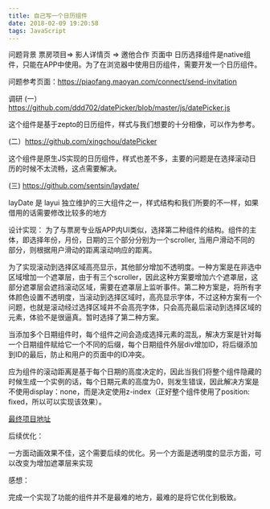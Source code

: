 ```yaml
---
title: 自己写一个日历组件
date: 2018-02-09 19:20:58
tags: JavaScript
---
```

问题背景
票房项目=> 影人详情页 => 邀他合作 页面中 日历选择组件是native组件，只能在APP中使用。为了在浏览器中使用日历组件，需要开发一个日历组件。

问题参考页面：https://piaofang.maoyan.com/connect/send-invitation

调研
(一）https://github.com/ddd702/datePicker/blob/master/js/datePicker.js

这个组件是基于zepto的日历组件，样式与我们想要的十分相像，可以作为参考。



 

(二）https://github.com/xingchou/datePicker

这个组件是原生JS实现的日历组件，样式也差不多，主要的问题是在选择滚动日历的时候不太流畅，这点需要解决。



 

(三)  https://github.com/sentsin/laydate/

layDate 是 layui 独立维护的三大组件之一，样式结构和我们所要的不一样，如果借用的话需要修改比较多的地方



设计实现：
为了与票房专业版APP内UI类似，选择第二种组件的结构。组件的主体，即选择年份，月份，日期的三个部分分别为一个scroller, 当用户滑动不同的部分，则根据用户滑动的距离滚动响应的距离。

为了实现滚动到选择区域高亮显示，其他部分增加不透明度。一种方案是在非选中区域增加一个遮罩层，由于有三个scroller，因此这种方案要增加六个遮罩层，这部分遮罩层会遮挡滚动区域，需要在遮罩层上监听事件。第二种方案是，将所有字体颜色设置不透明度，当滚动到选择区域时，高亮显示字体，不过这种方案有一个问题，也就是滚动经过选择区域并不会高亮字体，只会高亮最后滚动到选择区域的元素，体验不是很逼真。暂时选择了第二种方案。

当添加多个日期组件时，每个组件之间会造成选择元素的混乱，解决方案是针对每一个日期组件赋给它一个不同的后缀，每个日期组件外层div增加ID，将后缀添加到ID的最后，防止和用户的页面中的ID冲突。

应为组件的滚动距离是基于每个日期的高度决定的，因此当我们将整个组件隐藏的时候生成一个实例的话，每个日期元素的高度为0，则发生错误，因此解决方案是不使用display：none，而是决定使用z-index（正好整个组件使用了position: fixed，所以可以实现该效果）。

[最终项目地址](https://github.com/shimeng28/datePicker)

后续优化：

一方面动画效果不佳，这个需要后续的优化。另一个方面是透明度的显示方面，可以改变为增加遮罩层来实现

 

感想：

完成一个实现了功能的组件并不是最难的地方，最难的是将它优化到极致。